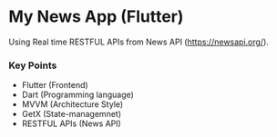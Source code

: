 # My News App (Flutter)

Using Real time RESTFUL APIs from News API (https://newsapi.org/).

### Key Points
+ Flutter (Frontend)
+ Dart (Programming language)
+ MVVM (Architecture Style)
+ GetX (State-managemnet)
+ RESTFUL APIs (News API)

